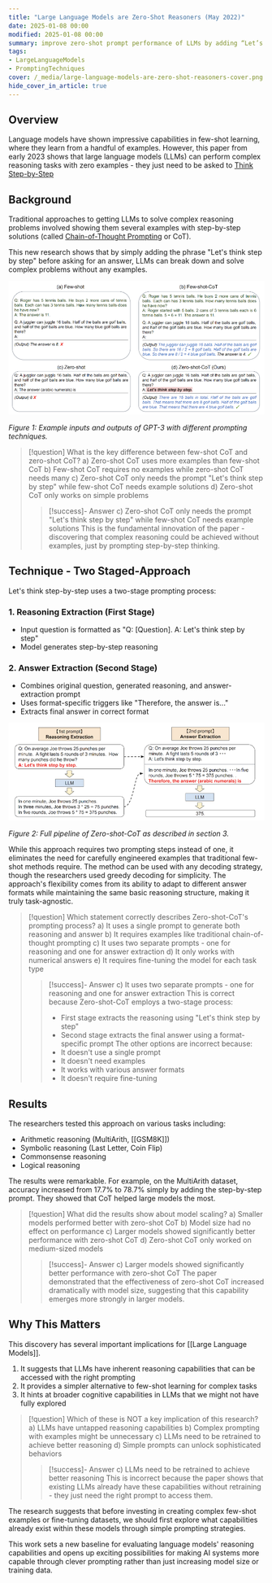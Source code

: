 ```yaml
---
title: "Large Language Models are Zero-Shot Reasoners (May 2022)"
date: 2025-01-08 00:00
modified: 2025-01-08 00:00
summary: improve zero-shot prompt performance of LLMs by adding “Let’s think step by step” before each answer
tags:
- LargeLanguageModels
- PromptingTechniques
cover: /_media/large-language-models-are-zero-shot-reasoners-cover.png
hide_cover_in_article: true
---
```


## Overview

Language models have shown impressive capabilities in few-shot learning, where they learn from a handful of examples. However, this paper from early 2023 shows that large language models (LLMs) can perform complex reasoning tasks with zero examples - they just need to be asked to [Think Step-by-Step](../../permanent/think-step-by-step.md)

## Background

Traditional approaches to getting LLMs to solve complex reasoning problems involved showing them several examples with step-by-step solutions (called [Chain-of-Thought Prompting](../../permanent/chain-of-thought-prompting.md) or CoT).

This new research shows that by simply adding the phrase "Let's think step by step" before asking for an answer, LLMs can break down and solve complex problems without any examples.

![large-language-models-are-zero-shot-reasoners-fig-1.png](../../_media/large-language-models-are-zero-shot-reasoners-fig-1.png)

*Figure 1: Example inputs and outputs of GPT-3 with different prompting techniques.*

> [!question] What is the key difference between few-shot CoT and zero-shot CoT?
> a) Zero-shot CoT uses more examples than few-shot CoT
> b) Few-shot CoT requires no examples while zero-shot CoT needs many
> c) Zero-shot CoT only needs the prompt "Let's think step by step" while few-shot CoT needs example solutions
> d) Zero-shot CoT only works on simple problems
> > [!success]- Answer
> > c) Zero-shot CoT only needs the prompt "Let's think step by step" while few-shot CoT needs example solutions
> > This is the fundamental innovation of the paper - discovering that complex reasoning could be achieved without examples, just by prompting step-by-step thinking.

## Technique - Two Staged-Approach

Let's think step-by-step uses a two-stage prompting process:

### 1. **Reasoning Extraction (First Stage)**

- Input question is formatted as "Q: [Question]. A: Let's think step by step"
- Model generates step-by-step reasoning
   
### 2. **Answer Extraction (Second Stage)**

- Combines original question, generated reasoning, and answer-extraction prompt
- Uses format-specific triggers like "Therefore, the answer is..."
- Extracts final answer in correct format

![large-language-models-are-zero-shot-reasoners-fig-2.png](../../_media/large-language-models-are-zero-shot-reasoners-fig-2.png)

*Figure 2: Full pipeline of Zero-shot-CoT as described in section 3.*

While this approach requires two prompting steps instead of one, it eliminates the need for carefully engineered examples that traditional few-shot methods require. The method can be used with any decoding strategy, though the researchers used greedy decoding for simplicity. The approach's flexibility comes from its ability to adapt to different answer formats while maintaining the same basic reasoning structure, making it truly task-agnostic.

> [!question] Which statement correctly describes Zero-shot-CoT's prompting process?
> a) It uses a single prompt to generate both reasoning and answer
> b) It requires examples like traditional chain-of-thought prompting
> c) It uses two separate prompts - one for reasoning and one for answer extraction
> d) It only works with numerical answers
> e) It requires fine-tuning the model for each task type
> > [!success]- Answer
> > c) It uses two separate prompts - one for reasoning and one for answer extraction
> > This is correct because Zero-shot-CoT employs a two-stage process:
> > * First stage extracts the reasoning using "Let's think step by step"
> > * Second stage extracts the final answer using a format-specific prompt
> > The other options are incorrect because:
> > * It doesn't use a single prompt
> > * It doesn't need examples
> > * It works with various answer formats
> > * It doesn't require fine-tuning


## Results

The researchers tested this approach on various tasks including:
- Arithmetic reasoning (MultiArith, [[GSM8K]])
- Symbolic reasoning (Last Letter, Coin Flip)
- Commonsense reasoning
- Logical reasoning

The results were remarkable. For example, on the MultiArith dataset, accuracy increased from 17.7% to 78.7% simply by adding the step-by-step prompt. They showed that CoT helped large models the most.

> [!question] What did the results show about model scaling?
> a) Smaller models performed better with zero-shot CoT
> b) Model size had no effect on performance
> c) Larger models showed significantly better performance with zero-shot CoT
> d) Zero-shot CoT only worked on medium-sized models
> > [!success]- Answer
> > c) Larger models showed significantly better performance with zero-shot CoT
> > The paper demonstrated that the effectiveness of zero-shot CoT increased dramatically with model size, suggesting that this capability emerges more strongly in larger models.

## Why This Matters

This discovery has several important implications for [[Large Language Models]].

1. It suggests that LLMs have inherent reasoning capabilities that can be accessed with the right prompting
2. It provides a simpler alternative to few-shot learning for complex tasks
3. It hints at broader cognitive capabilities in LLMs that we might not have fully explored

> [!question] Which of these is NOT a key implication of this research?
> a) LLMs have untapped reasoning capabilities
> b) Complex prompting with examples might be unnecessary
> c) LLMs need to be retrained to achieve better reasoning
> d) Simple prompts can unlock sophisticated behaviors
> > [!success]- Answer
> > c) LLMs need to be retrained to achieve better reasoning
> > This is incorrect because the paper shows that existing LLMs already have these capabilities without retraining - they just need the right prompt to access them.

The research suggests that before investing in creating complex few-shot examples or fine-tuning datasets, we should first explore what capabilities already exist within these models through simple prompting strategies.

This work sets a new baseline for evaluating language models' reasoning capabilities and opens up exciting possibilities for making AI systems more capable through clever prompting rather than just increasing model size or training data.